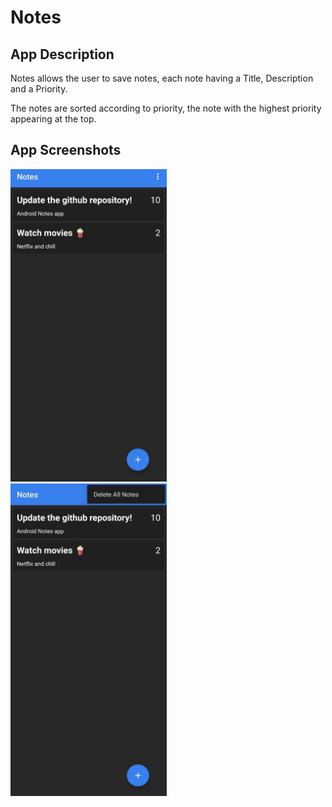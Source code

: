 # Notes


## App Description
Notes allows the user to save notes, each note having a Title, Description and a Priority. 

The notes are sorted according to priority, the note with the highest priority appearing at the top.


## App Screenshots
<img src="https://github.com/sanchitkripalani47/NotesApp/blob/master/Screenshots/notes2.jpg" width="250" height="500" />&nbsp;&nbsp;&nbsp;&nbsp;&nbsp;&nbsp;&nbsp;&nbsp;&nbsp;&nbsp;&nbsp;<img src="https://github.com/sanchitkripalani47/NotesApp/blob/master/Screenshots/notes1.jpg" width="250" height="500" />
